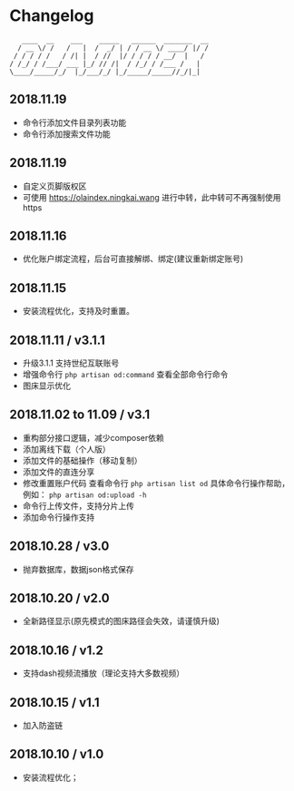 # Changelog

```
   ____  __    ___    _____   ______  _______  __
  / __ \/ /   /   |  /  _/ | / / __ \/ ____/ |/ /
 / / / / /   / /| |  / //  |/ / / / / __/  |   /
/ /_/ / /___/ ___ |_/ // /|  / /_/ / /___ /   |
\____/_____/_/  |_/___/_/ |_/_____/_____//_/|_|
```
## 2018.11.19

- 命令行添加文件目录列表功能
- 命令行添加搜索文件功能

## 2018.11.19

- 自定义页脚版权区
- 可使用 https://olaindex.ningkai.wang 进行中转，此中转可不再强制使用https

## 2018.11.16

- 优化账户绑定流程，后台可直接解绑、绑定(建议重新绑定账号)

## 2018.11.15

- 安装流程优化，支持及时重置。

## 2018.11.11 / v3.1.1

 - 升级3.1.1 支持世纪互联账号
 - 增强命令行 `php artisan od:command` 查看全部命令行命令
 - 图床显示优化

## 2018.11.02 to 11.09 / v3.1

- 重构部分接口逻辑，减少composer依赖
- 添加离线下载（个人版）
- 添加文件的基础操作（移动复制）
- 添加文件的直连分享
- 修改重置账户代码 查看命令行 `php artisan list od` 具体命令行操作帮助，例如： `php artisan od:upload -h`
- 命令行上传文件，支持分片上传
- 添加命令行操作支持

## 2018.10.28 / v3.0

- 抛弃数据库，数据json格式保存

## 2018.10.20 / v2.0

- 全新路径显示(原先模式的图床路径会失效，请谨慎升级)

## 2018.10.16 / v1.2

- 支持dash视频流播放（理论支持大多数视频）

## 2018.10.15 / v1.1

- 加入防盗链


## 2018.10.10 / v1.0
- 安装流程优化；
